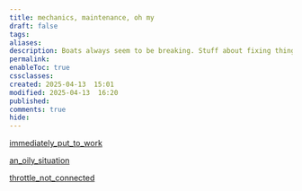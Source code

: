 ```yaml
---
title: mechanics, maintenance, oh my
draft: false
tags: 
aliases: 
description: Boats always seem to be breaking. Stuff about fixing things.
permalink: 
enableToc: true
cssclasses: 
created: 2025-04-13  15:01
modified: 2025-04-13  16:20
published: 
comments: true
hide:
---
```



[immediately_put_to_work](immediately_put_to_work.md)

[an_oily_situation](an_oily_situation.md)

[throttle_not_connected](throttle_not_connected.md)
